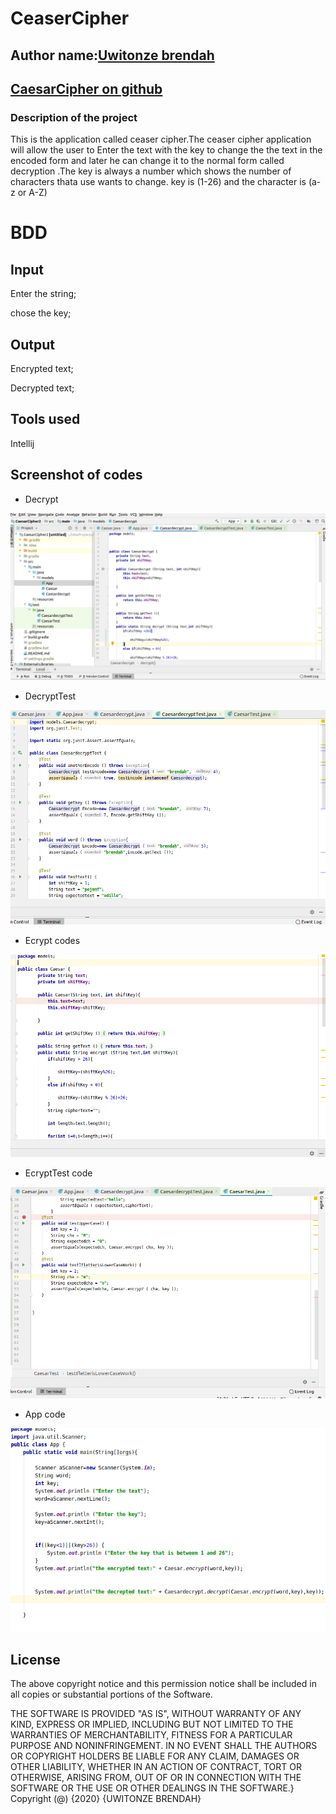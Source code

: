 # CeaserCipher
## Author name:[Uwitonze brendah](https://github.com/brendahuwitonze)
## [CaesarCipher on github](https://github.com/brendahuwitonze/CaesarCipher)

### Description of the project
This is the application called ceaser cipher.The ceaser cipher application will allow the user to Enter the text with the key to change the the text in the encoded form and later he can change it to the normal form called decryption .The key is always a number which shows the number of characters thata use wants to change.
key is (1-26) and the character is (a-z or A-Z) 


# BDD
## Input
Enter the string;

chose the key;

## Output
Encrypted text;

Decrypted text;

## Tools used
Intellij
## Screenshot of codes

* Decrypt 

![Decrypt](image/caesadecryption.png)

* DecryptTest

![decryptTest](image/decrytest.png)

 * Ecrypt codes

![Ecrypt](image/encrypt.png)

* EcryptTest code

![EncrptTest](image/ceasencryTest.png)

* App code

![App](image/App.png)



## License


The above copyright notice and this permission notice shall be included in all
copies or substantial portions of the Software.

THE SOFTWARE IS PROVIDED "AS IS", WITHOUT WARRANTY OF ANY KIND, EXPRESS OR
IMPLIED, INCLUDING BUT NOT LIMITED TO THE WARRANTIES OF MERCHANTABILITY, 
FITNESS FOR A PARTICULAR PURPOSE AND NONINFRINGEMENT. IN NO EVENT SHALL THE
AUTHORS OR COPYRIGHT HOLDERS BE LIABLE FOR ANY CLAIM, DAMAGES OR OTHER
LIABILITY, WHETHER IN AN ACTION OF CONTRACT, TORT OR OTHERWISE, ARISING FROM, 
OUT OF OR IN CONNECTION WITH THE SOFTWARE OR THE USE OR OTHER DEALINGS IN THE
SOFTWARE.}
Copyright (@) {2020} {UWITONZE BRENDAH}

